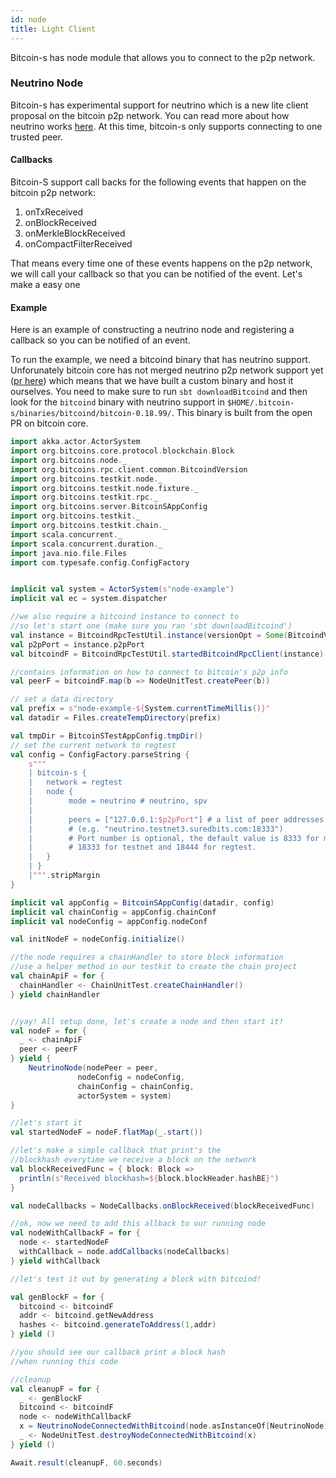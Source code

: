 ```yaml
---
id: node
title: Light Client
---
```


Bitcoin-s has node module that allows you to connect to the p2p network.

### Neutrino Node

Bitcoin-s has experimental support for neutrino which is a new lite client proposal on the bitcoin p2p network. You can
read more about how neutrino works [here](https://suredbits.com/neutrino-what-is-it-and-why-we-need-it/). At this time, 
bitcoin-s only supports connecting to one trusted peer.

#### Callbacks

Bitcoin-S support call backs for the following events that happen on the bitcoin p2p network:

1. onTxReceived
2. onBlockReceived
3. onMerkleBlockReceived
4. onCompactFilterReceived

That means every time one of these events happens on the p2p network, we will call your callback
so that you can be notified of the event. Let's make a easy one

#### Example

Here is an example of constructing a neutrino node and registering a callback so you can be notified of an event.

To run the example, we need a bitcoind binary that has neutrino support. Unforunately bitcoin core has not merged neutrino
p2p network support yet ([pr here](https://github.com/bitcoin/bitcoin/pull/16442)) which means that we have built a custom binary and host it ourselves. You need
to make sure to run `sbt downloadBitcoind` and then look for the `bitcoind` binary with neutrino support in
`$HOME/.bitcoin-s/binaries/bitcoind/bitcoin-0.18.99/`. This binary is built from the open PR on bitcoin core.

```scala mdoc:invisible
import akka.actor.ActorSystem
import org.bitcoins.core.protocol.blockchain.Block
import org.bitcoins.node._
import org.bitcoins.rpc.client.common.BitcoindVersion
import org.bitcoins.testkit.node._
import org.bitcoins.testkit.node.fixture._
import org.bitcoins.testkit.rpc._
import org.bitcoins.server.BitcoinSAppConfig
import org.bitcoins.testkit._
import org.bitcoins.testkit.chain._
import scala.concurrent._
import scala.concurrent.duration._
import java.nio.file.Files
import com.typesafe.config.ConfigFactory
```

```scala mdoc:compile-only

implicit val system = ActorSystem(s"node-example")
implicit val ec = system.dispatcher

//we also require a bitcoind instance to connect to
//so let's start one (make sure you ran 'sbt downloadBitcoind')
val instance = BitcoindRpcTestUtil.instance(versionOpt = Some(BitcoindVersion.Experimental))
val p2pPort = instance.p2pPort
val bitcoindF = BitcoindRpcTestUtil.startedBitcoindRpcClient(instance)

//contains information on how to connect to bitcoin's p2p info
val peerF = bitcoindF.map(b => NodeUnitTest.createPeer(b))

// set a data directory
val prefix = s"node-example-${System.currentTimeMillis()}"
val datadir = Files.createTempDirectory(prefix)

val tmpDir = BitcoinSTestAppConfig.tmpDir()
// set the current network to regtest
val config = ConfigFactory.parseString {
    s"""
    | bitcoin-s {
    |   network = regtest
    |   node {
    |        mode = neutrino # neutrino, spv
    |
    |        peers = ["127.0.0.1:$p2pPort"] # a list of peer addresses in form "hostname:portnumber"
    |        # (e.g. "neutrino.testnet3.suredbits.com:18333")
    |        # Port number is optional, the default value is 8333 for mainnet,
    |        # 18333 for testnet and 18444 for regtest.
    |   }
    | }
    |""".stripMargin
}

implicit val appConfig = BitcoinSAppConfig(datadir, config)
implicit val chainConfig = appConfig.chainConf
implicit val nodeConfig = appConfig.nodeConf

val initNodeF = nodeConfig.initialize()

//the node requires a chainHandler to store block information
//use a helper method in our testkit to create the chain project
val chainApiF = for {
  chainHandler <- ChainUnitTest.createChainHandler()
} yield chainHandler


//yay! All setup done, let's create a node and then start it!
val nodeF = for {
  _ <- chainApiF
  peer <- peerF
} yield {
    NeutrinoNode(nodePeer = peer,
               nodeConfig = nodeConfig,
               chainConfig = chainConfig,
               actorSystem = system)
}

//let's start it
val startedNodeF = nodeF.flatMap(_.start())

//let's make a simple callback that print's the
//blockhash everytime we receive a block on the network
val blockReceivedFunc = { block: Block =>
  println(s"Received blockhash=${block.blockHeader.hashBE}")
}

val nodeCallbacks = NodeCallbacks.onBlockReceived(blockReceivedFunc)

//ok, now we need to add this allback to our running node
val nodeWithCallbackF = for {
  node <- startedNodeF
  withCallback = node.addCallbacks(nodeCallbacks)
} yield withCallback

//let's test it out by generating a block with bitcoind!

val genBlockF = for {
  bitcoind <- bitcoindF
  addr <- bitcoind.getNewAddress
  hashes <- bitcoind.generateToAddress(1,addr)
} yield ()

//you should see our callback print a block hash
//when running this code

//cleanup
val cleanupF = for {
  _ <- genBlockF
  bitcoind <- bitcoindF
  node <- nodeWithCallbackF
  x = NeutrinoNodeConnectedWithBitcoind(node.asInstanceOf[NeutrinoNode],bitcoind)
  _ <- NodeUnitTest.destroyNodeConnectedWithBitcoind(x)
} yield ()

Await.result(cleanupF, 60.seconds)
```